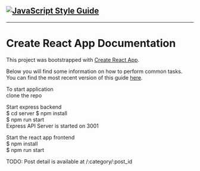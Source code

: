 [![JavaScript Style Guide](https://img.shields.io/badge/code_style-standard-brightgreen.svg)](https://standardjs.com)
-----------------------------------------------------------------------------------
-----------------------------------------------------------------------------------
# Create React App Documentation
This project was bootstrapped with [Create React App](https://github.com/facebookincubator/create-react-app).

Below you will find some information on how to perform common tasks.<br>
You can find the most recent version of this guide [here](https://github.com/facebookincubator/create-react-app/blob/master/packages/react-scripts/template/README.md).

To start application    
clone the repo    

Start express backend    
$ cd server
$ npm install    
$ npm run start    
Express API Server is started on 3001    

Start the react app frontend    
$ npm install    
$ npm run start    

TODO:
Post detail is available at /:category/:post_id
